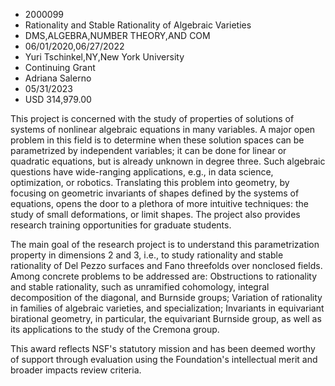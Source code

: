 
* 2000099
* Rationality and Stable Rationality of Algebraic Varieties
* DMS,ALGEBRA,NUMBER THEORY,AND COM
* 06/01/2020,06/27/2022
* Yuri Tschinkel,NY,New York University
* Continuing Grant
* Adriana Salerno
* 05/31/2023
* USD 314,979.00

This project is concerned with the study of properties of solutions of systems
of nonlinear algebraic equations in many variables. A major open problem in this
field is to determine when these solution spaces can be parametrized by
independent variables; it can be done for linear or quadratic equations, but is
already unknown in degree three. Such algebraic questions have wide-ranging
applications, e.g., in data science, optimization, or robotics. Translating this
problem into geometry, by focusing on geometric invariants of shapes defined by
the systems of equations, opens the door to a plethora of more intuitive
techniques: the study of small deformations, or limit shapes. The project also
provides research training opportunities for graduate students.

The main goal of the research project is to understand this parametrization
property in dimensions 2 and 3, i.e., to study rationality and stable
rationality of Del Pezzo surfaces and Fano threefolds over nonclosed fields.
Among concrete problems to be addressed are: Obstructions to rationality and
stable rationality, such as unramified cohomology, integral decomposition of the
diagonal, and Burnside groups; Variation of rationality in families of algebraic
varieties, and specialization; Invariants in equivariant birational geometry, in
particular, the equivariant Burnside group, as well as its applications to the
study of the Cremona group.

This award reflects NSF's statutory mission and has been deemed worthy of
support through evaluation using the Foundation's intellectual merit and broader
impacts review criteria.
